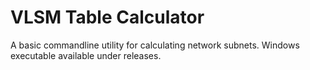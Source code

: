 # VLSM Table Calculator

A basic commandline utility for calculating network subnets.
Windows executable available under releases.
